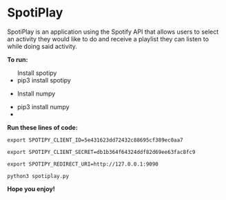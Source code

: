 # SpotiPlay

SpotiPlay is an application using the Spotify API that allows users to select an activity they would like to do and receive a playlist they can listen to while doing said activity. 

**To run:**
<ul>
Install spotipy
<li>pip3 install spotipy<li>

Install numpy
<li>pip3 install numpy<li> </ul>

**Run these lines of code:**

```export SPOTIPY_CLIENT_ID=5e431623dd72432c88695cf389ec0aa7```

```export SPOTIPY_CLIENT_SECRET=db1b364f64324ddf82d69ee63fac8fc9```

```export SPOTIPY_REDIRECT_URI=http://127.0.0.1:9090```

```python3 spotiplay.py```



**Hope you enjoy!**
